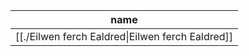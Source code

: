| name                                                                       |
| -------------------------------------------------------------------------- |
| [[./Eilwen ferch Ealdred\|Eilwen ferch Ealdred]] |
